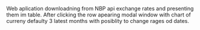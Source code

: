 Web aplication downloadning from NBP api exchange rates and presenting them im table. After clicking the row apearing modal window with chart of curreny defaulty 3 latest months with posiblity to change rages od dates.